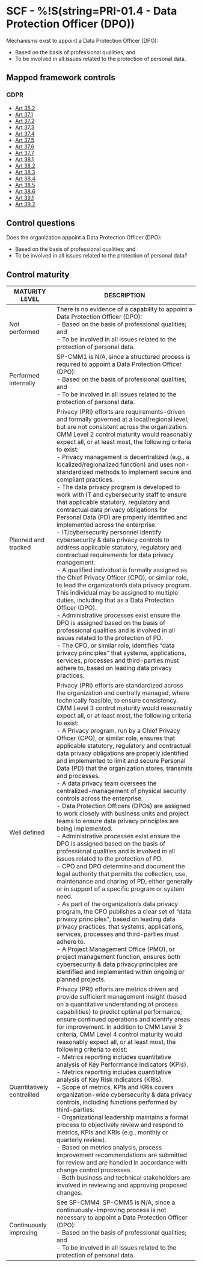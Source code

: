 # SCF - %!S(string=PRI-01.4 - Data Protection Officer (DPO))
Mechanisms exist to appoint a Data Protection Officer (DPO):
 - Based on the basis of professional qualities; and
 - To be involved in all issues related to the protection of personal data.
## Mapped framework controls
### GDPR
- [Art 35.2](../gdpr/art35.md#Article-352)
- [Art 37.1](../gdpr/art37.md#Article-371)
- [Art 37.2](../gdpr/art37.md#Article-372)
- [Art 37.3](../gdpr/art37.md#Article-373)
- [Art 37.4](../gdpr/art37.md#Article-374)
- [Art 37.5](../gdpr/art37.md#Article-375)
- [Art 37.6](../gdpr/art37.md#Article-376)
- [Art 37.7](../gdpr/art37.md#Article-377)
- [Art 38.1](../gdpr/art38.md#Article-381)
- [Art 38.2](../gdpr/art38.md#Article-382)
- [Art 38.3](../gdpr/art38.md#Article-383)
- [Art 38.4](../gdpr/art38.md#Article-384)
- [Art 38.5](../gdpr/art38.md#Article-385)
- [Art 38.6](../gdpr/art38.md#Article-386)
- [Art 39.1](../gdpr/art39.md#Article-391)
- [Art 39.2](../gdpr/art39.md#Article-392)
## Control questions
Does the organization appoint a Data Protection Officer (DPO):
 - Based on the basis of professional qualities; and
 - To be involved in all issues related to the protection of personal data?
## Control maturity
|       MATURITY LEVEL       |                                                                                                                                                                                                                                                                                                                                                                                                                                                                                                                                                                                                                                                                                                                                                                                                                                     DESCRIPTION                                                                                                                                                                                                                                                                                                                                                                                                                                                                                                                                                                                                                                                                                                                                                                                                                                     |
|----------------------------|-------------------------------------------------------------------------------------------------------------------------------------------------------------------------------------------------------------------------------------------------------------------------------------------------------------------------------------------------------------------------------------------------------------------------------------------------------------------------------------------------------------------------------------------------------------------------------------------------------------------------------------------------------------------------------------------------------------------------------------------------------------------------------------------------------------------------------------------------------------------------------------------------------------------------------------------------------------------------------------------------------------------------------------------------------------------------------------------------------------------------------------------------------------------------------------------------------------------------------------------------------------------------------------------------------------------------------------------------------------------------------------------------------------------------------------------------------------------------------------------------------------------------------------------------------------------------------------------------------------------------------------------------------------------------------------|
| Not performed              | There is no evidence of a capability to appoint a Data Protection Officer (DPO):<br> - Based on the basis of professional qualities; and<br> - To be involved in all issues related to the protection of personal data.                                                                                                                                                                                                                                                                                                                                                                                                                                                                                                                                                                                                                                                                                                                                                                                                                                                                                                                                                                                                                                                                                                                                                                                                                                                                                                                                                                                                                                                             |
| Performed internally       | SP-CMM1 is N/A, since a structured process is required to appoint a Data Protection Officer (DPO):<br> - Based on the basis of professional qualities; and<br> - To be involved in all issues related to the protection of personal data.                                                                                                                                                                                                                                                                                                                                                                                                                                                                                                                                                                                                                                                                                                                                                                                                                                                                                                                                                                                                                                                                                                                                                                                                                                                                                                                                                                                                                                           |
| Planned and tracked        | Privacy (PRI) efforts are requirements-driven and formally governed at a local/regional level, but are not consistent across the organization. CMM Level 2 control maturity would reasonably expect all, or at least most, the following criteria to exist:<br>- Privacy management is decentralized (e.g., a localized/regionalized function) and uses non-standardized methods to implement secure and compliant practices. <br>- The data privacy program is developed to work with IT and cybersecurity staff to ensure that applicable statutory, regulatory and contractual data privacy obligations for Personal Data (PD) are properly identified and implemented across the enterprise.<br>- IT/cybersecurity personnel identify cybersecurity & data privacy controls to address applicable statutory, regulatory and contractual requirements for data privacy management.<br>- A qualified individual is formally assigned as the Chief Privacy Officer (CPO), or similar role, to lead the organization’s data privacy program. This individual may be assigned to multiple duties, including that as a Data Protection Officer (DPO).<br>- Administrative processes exist ensure the DPO is assigned based on the basis of professional qualities and is involved in all issues related to the protection of PD.<br>- The CPO, or similar role, identifies “data privacy principles” that systems, applications, services, processes and third-parties must adhere to, based on leading data privacy practices.                                                                                                                                                       |
| Well defined               | Privacy (PRI) efforts are standardized across the organization and centrally managed, where technically feasible, to ensure consistency. CMM Level 3 control maturity would reasonably expect all, or at least most, the following criteria to exist:<br>- A Privacy program, run by a Chief Privacy Officer (CPO), or similar role, ensures that applicable statutory, regulatory and contractual data privacy obligations are properly identified and implemented to limit and secure Personal Data (PD) that the organization stores, transmits and processes.<br>- A data privacy team oversees the centralized-management of physical security controls across the enterprise. <br>- Data Protection Officers (DPOs) are assigned to work closely with business units and project teams to ensure data privacy principles are being implemented.<br>- Administrative processes exist ensure the DPO is assigned based on the basis of professional qualities and is involved in all issues related to the protection of PD.<br>- CPO and DPO determine and document the legal authority that permits the collection, use, maintenance and sharing of PD, either generally or in support of a specific program or system need.<br>- As part of the organization’s data privacy program, the CPO publishes a clear set of “data privacy principles”, based on leading data privacy practices, that systems, applications, services, processes and third-parties must adhere to. <br>- A Project Management Office (PMO), or project management function, ensures both cybersecurity & data privacy principles are identified and implemented within ongoing or planned projects. |
| Quantitatively controllled | Privacy (PRI) efforts are metrics driven and provide sufficient management insight (based on a quantitative understanding of process capabilities) to predict optimal performance, ensure continued operations and identify areas for improvement. In addition to CMM Level 3 criteria, CMM Level 4 control maturity would reasonably expect all, or at least most, the following criteria to exist:<br>- 	Metrics reporting includes quantitative analysis of Key Performance Indicators (KPIs).<br>- 	Metrics reporting includes quantitative analysis of Key Risk Indicators (KRIs).<br>- 	Scope of metrics, KPIs and KRIs covers organization-wide cybersecurity & data privacy controls, including functions performed by third-parties.<br>- 	Organizational leadership maintains a formal process to objectively review and respond to metrics, KPIs and KRIs (e.g., monthly or quarterly review).<br>- 	Based on metrics analysis, process improvement recommendations are submitted for review and are handled in accordance with change control processes.<br>- 	Both business and technical stakeholders are involved in reviewing and approving proposed changes.                                                                                                                                                                                                                                                                                                                                                                                                                                                                                                             |
| Continuously improving     | See SP-CMM4. SP-CMM5 is N/A, since a continuously-improving process is not necessary to appoint a Data Protection Officer (DPO):<br> - Based on the basis of professional qualities; and<br> - To be involved in all issues related to the protection of personal data.                                                                                                                                                                                                                                                                                                                                                                                                                                                                                                                                                                                                                                                                                                                                                                                                                                                                                                                                                                                                                                                                                                                                                                                                                                                                                                                                                                                                             |
